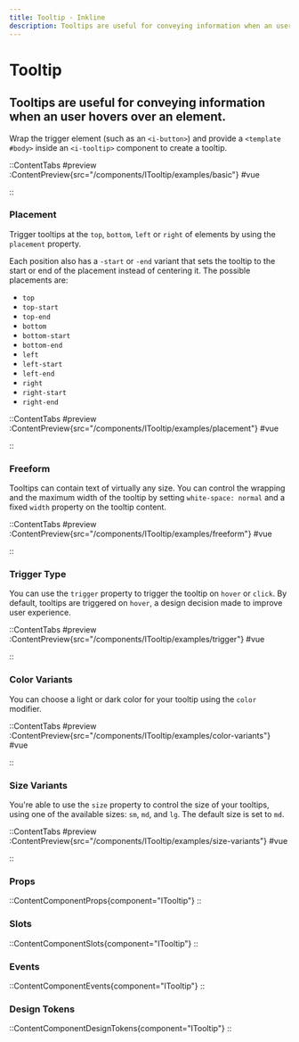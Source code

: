 ```yaml
---
title: Tooltip - Inkline
description: Tooltips are useful for conveying information when an user hovers over an element.
---
```


# Tooltip
## Tooltips are useful for conveying information when an user hovers over an element.

Wrap the trigger element (such as an `<i-button>`) and provide a `<template #body>` inside an `<i-tooltip>` component to create a tooltip.

::ContentTabs
#preview
:ContentPreview{src="/components/ITooltip/examples/basic"}
#vue
<!-- Autodocs{src="@inkline/inkline/components/ITooltip/examples/basic.vue" lang="vue"} -->
::

### Placement
Trigger tooltips at the `top`, `bottom`, `left` or `right` of elements by using the `placement` property. 

Each position also has a `-start` or `-end` variant that sets the tooltip to the start or end of the placement instead of centering it. The possible placements are:

- `top`
- `top-start`
- `top-end`
- `bottom`
- `bottom-start`
- `bottom-end`
- `left`
- `left-start`
- `left-end`
- `right`
- `right-start`
- `right-end`

::ContentTabs
#preview
:ContentPreview{src="/components/ITooltip/examples/placement"}
#vue
<!-- Autodocs{src="@inkline/inkline/components/ITooltip/examples/placement.vue" lang="vue"} -->
::

### Freeform
Tooltips can contain text of virtually any size. You can control the wrapping and the maximum width of the tooltip by setting `white-space: normal` and a fixed `width` property on the tooltip content.

::ContentTabs
#preview
:ContentPreview{src="/components/ITooltip/examples/freeform"}
#vue
<!-- Autodocs{src="@inkline/inkline/components/ITooltip/examples/freeform.vue" lang="vue"} -->
::

### Trigger Type
You can use the `trigger` property to trigger the tooltip on `hover` or `click`. By default, tooltips are triggered on `hover`, a design decision made to improve user experience.

::ContentTabs
#preview
:ContentPreview{src="/components/ITooltip/examples/trigger"}
#vue
<!-- Autodocs{src="@inkline/inkline/components/ITooltip/examples/trigger.vue" lang="vue"} -->
::

### Color Variants
You can choose a light or dark color for your tooltip using the `color` modifier.

::ContentTabs
#preview
:ContentPreview{src="/components/ITooltip/examples/color-variants"}
#vue
<!-- Autodocs{src="@inkline/inkline/components/ITooltip/examples/color-variants.vue" lang="vue"} -->
::

### Size Variants
You're able to use the `size` property to control the size of your tooltips, using one of the available sizes: `sm`, `md`, and `lg`. 
The default size is set to `md`.

::ContentTabs
#preview
:ContentPreview{src="/components/ITooltip/examples/size-variants"}
#vue
<!-- Autodocs{src="@inkline/inkline/components/ITooltip/examples/size-variants.vue" lang="vue"} -->
::

### Props
::ContentComponentProps{component="ITooltip"}
::

### Slots
::ContentComponentSlots{component="ITooltip"}
::

### Events
::ContentComponentEvents{component="ITooltip"}
::

### Design Tokens
::ContentComponentDesignTokens{component="ITooltip"}
::
